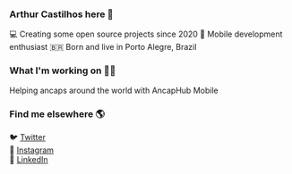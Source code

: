 ### Arthur Castilhos here 👋

💻 Creating some open source projects since 2020
📱 Mobile development enthusiast 
🇧🇷 Born and live in Porto Alegre, Brazil <br>

### What I'm working on 👨‍💻

Helping ancaps around the world with AncapHub Mobile

### Find me elsewhere 🌎

🐦 [Twitter](https://twitter.com/_arthrc_) <br>
📸 [Instagram](https://instagram.com/_arthrc_) <br>
💼 [LinkedIn](https://www.linkedin.com/in/arthur-castilhos-78285a1b5/) <br>
